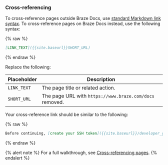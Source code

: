 ### Cross-referencing

To cross-reference pages outside Braze Docs, use [standard Markdown link syntax](https://www.markdownguide.org/basic-syntax/#links). To cross-reference pages on Braze Docs instead, use the following syntax:

{% raw %}
```markdown
[LINK_TEXT]({{site.baseurl}}SHORT_URL)
```
{% endraw %}

Replace the following:

| Placeholder  | Description                                             |
|--------------|---------------------------------------------------------|
| `LINK_TEXT`  | The page title or related action.                       |
| `SHORT_URL` | The page URL with `https://www.braze.com/docs` removed. |

Your cross-reference link should be similar to the following:

{% raw %}
```markdown
Before continuing, [create your SSH token]({{site.baseurl}}/developer_guide/platform_wide/sdk_authentication).
```
{% endraw %}

{% alert note %}
For a full walkthrough, see [Cross-referencing pages]().
{% endalert %}